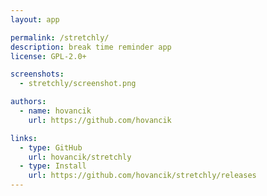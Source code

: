 ```yaml
---
layout: app

permalink: /stretchly/
description: break time reminder app
license: GPL-2.0+

screenshots:
  - stretchly/screenshot.png

authors:
  - name: hovancik
    url: https://github.com/hovancik

links:
  - type: GitHub
    url: hovancik/stretchly
  - type: Install
    url: https://github.com/hovancik/stretchly/releases
---
```

